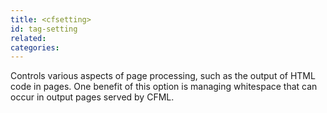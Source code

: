```yaml
---
title: <cfsetting>
id: tag-setting
related:
categories:
---
```


Controls various aspects of page processing, such as the output of HTML code in pages. One
  benefit of this option is managing whitespace that can occur in output pages served by CFML.